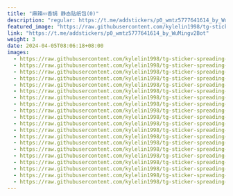 ```yaml
---
title: "麻辣💤香锅 静态贴纸包(0)"
description: "regular: https://t.me/addstickers/p0_wmtz5777641614_by_WuMingv2Bot"
featured_image: "https://raw.githubusercontent.com/kylelin1998/tg-sticker-spreading-worldwide-images/main/img/b0a81421-9180-4834-a4cf-7ea550a30912.jpg"
link: "https://t.me/addstickers/p0_wmtz5777641614_by_WuMingv2Bot"
weight: 3
date: 2024-04-05T08:06:18+08:00
images:
  - https://raw.githubusercontent.com/kylelin1998/tg-sticker-spreading-worldwide-images/main/img/b0a81421-9180-4834-a4cf-7ea550a30912.jpg
  - https://raw.githubusercontent.com/kylelin1998/tg-sticker-spreading-worldwide-images/main/img/2c0e2c32-6f90-449b-a06d-374128213d42.jpg
  - https://raw.githubusercontent.com/kylelin1998/tg-sticker-spreading-worldwide-images/main/img/0f1f730a-adba-464a-a8ad-53630f91e835.jpg
  - https://raw.githubusercontent.com/kylelin1998/tg-sticker-spreading-worldwide-images/main/img/aaaaa199-b751-4962-925b-ab303d6c9082.jpg
  - https://raw.githubusercontent.com/kylelin1998/tg-sticker-spreading-worldwide-images/main/img/c787d671-25d9-4aaf-a0b7-384185f6538e.jpg
  - https://raw.githubusercontent.com/kylelin1998/tg-sticker-spreading-worldwide-images/main/img/7e6edb53-a577-4819-98e7-14b945c2ba84.jpg
  - https://raw.githubusercontent.com/kylelin1998/tg-sticker-spreading-worldwide-images/main/img/43e552d5-3e83-4378-8371-579a706ef2c8.jpg
  - https://raw.githubusercontent.com/kylelin1998/tg-sticker-spreading-worldwide-images/main/img/a0c1efc1-ada8-4377-955f-c10a03b026e6.jpg
  - https://raw.githubusercontent.com/kylelin1998/tg-sticker-spreading-worldwide-images/main/img/ca85a902-eff3-4d51-a5cd-f39e91b5b5e8.jpg
  - https://raw.githubusercontent.com/kylelin1998/tg-sticker-spreading-worldwide-images/main/img/d3c2ef54-e2f2-45c2-b496-6325ce28e802.jpg
  - https://raw.githubusercontent.com/kylelin1998/tg-sticker-spreading-worldwide-images/main/img/8504d937-62cf-4f86-a601-17aeafb6e85b.jpg
  - https://raw.githubusercontent.com/kylelin1998/tg-sticker-spreading-worldwide-images/main/img/cf080339-5999-40db-8d32-874350730b03.jpg
  - https://raw.githubusercontent.com/kylelin1998/tg-sticker-spreading-worldwide-images/main/img/b01febb8-8a98-4226-b40e-7aa2c62e497e.jpg
  - https://raw.githubusercontent.com/kylelin1998/tg-sticker-spreading-worldwide-images/main/img/2a8be47c-7763-41de-988b-0ceda0683d95.jpg
  - https://raw.githubusercontent.com/kylelin1998/tg-sticker-spreading-worldwide-images/main/img/2fd529f6-79f7-410e-86ec-3e7ccbabb396.jpg
  - https://raw.githubusercontent.com/kylelin1998/tg-sticker-spreading-worldwide-images/main/img/66efff24-4f16-4255-9d9e-0a07f00494a8.jpg
  - https://raw.githubusercontent.com/kylelin1998/tg-sticker-spreading-worldwide-images/main/img/9f4ce775-9fbc-4fe6-8097-d95f287e4bfb.jpg
  - https://raw.githubusercontent.com/kylelin1998/tg-sticker-spreading-worldwide-images/main/img/fa410132-c55e-45aa-a778-d0985ce4ffa1.jpg
  - https://raw.githubusercontent.com/kylelin1998/tg-sticker-spreading-worldwide-images/main/img/20dcc40c-47e6-4615-b43b-8e641e49b163.jpg
  - https://raw.githubusercontent.com/kylelin1998/tg-sticker-spreading-worldwide-images/main/img/c590c1ab-70fa-4cf0-abe1-8329fde901cb.jpg
---
```

